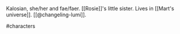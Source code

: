 Kalosian, she/her and fae/faer. [[Rosie]]'s little sister. Lives in [[Mart's universe]]. [[@changeling-lumi]].

#characters 